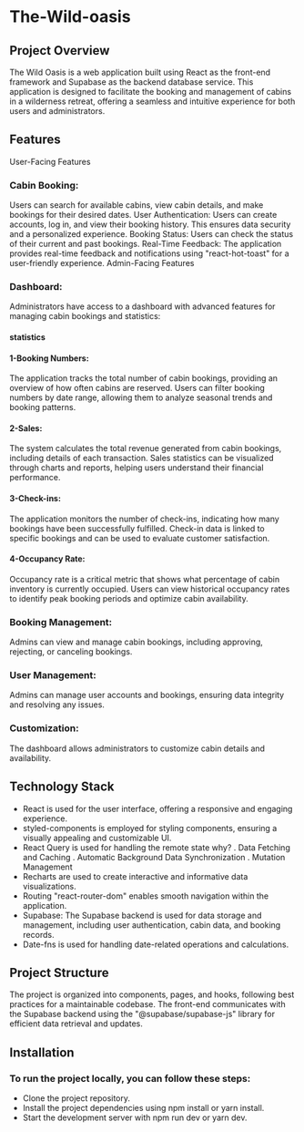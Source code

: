 # The-Wild-oasis 

## Project Overview
The Wild Oasis is a web application built using React as the front-end framework and Supabase as the backend database service. This application is designed to facilitate the booking and management of cabins in a wilderness retreat, offering a seamless and intuitive experience for both users and administrators.

## Features
User-Facing Features
### Cabin Booking:
Users can search for available cabins, view cabin details, and make bookings for their desired dates.
User Authentication: Users can create accounts, log in, and view their booking history. This ensures data security and a personalized experience.
Booking Status: Users can check the status of their current and past bookings.
Real-Time Feedback: The application provides real-time feedback and notifications using "react-hot-toast" for a user-friendly experience.
Admin-Facing Features
### Dashboard:
Administrators have access to a dashboard with advanced features for managing cabin bookings and statistics:

#### statistics
#### 1-Booking Numbers:

The application tracks the total number of cabin bookings, providing an overview of how often cabins are reserved.
Users can filter booking numbers by date range, allowing them to analyze seasonal trends and booking patterns.

#### 2-Sales:

The system calculates the total revenue generated from cabin bookings, including details of each transaction.
Sales statistics can be visualized through charts and reports, helping users understand their financial performance.

#### 3-Check-ins:

The application monitors the number of check-ins, indicating how many bookings have been successfully fulfilled.
Check-in data is linked to specific bookings and can be used to evaluate customer satisfaction.

#### 4-Occupancy Rate:

Occupancy rate is a critical metric that shows what percentage of cabin inventory is currently occupied.
Users can view historical occupancy rates to identify peak booking periods and optimize cabin availability.

### Booking Management:
Admins can view and manage cabin bookings, including approving, rejecting, or canceling bookings.

### User Management:
Admins can manage user accounts and bookings, ensuring data integrity and resolving any issues.

### Customization:
The dashboard allows administrators to customize cabin details and availability.

## Technology Stack
- React is used for the user interface, offering a responsive and engaging experience.
- styled-components is employed for styling components, ensuring a visually appealing and customizable UI.
- React Query is used for handling the remote state why?
  . Data Fetching and Caching
  . Automatic Background Data Synchronization
  . Mutation Management
- Recharts are used to create interactive and informative data visualizations.
- Routing "react-router-dom" enables smooth navigation within the application.
- Supabase: The Supabase backend is used for data storage and management, including user authentication, cabin data, and booking records.
- Date-fns is used for handling date-related operations and calculations.
  
## Project Structure
The project is organized into components, pages, and hooks, following best practices for a maintainable codebase. The front-end communicates with the Supabase backend using the "@supabase/supabase-js" library for efficient data retrieval and updates.

## Installation
### To run the project locally, you can follow these steps:
- Clone the project repository.
- Install the project dependencies using npm install or yarn install.
- Start the development server with npm run dev or yarn dev.
